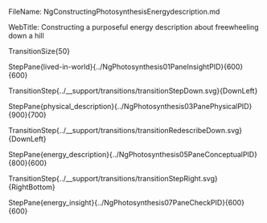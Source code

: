 FileName: NgConstructingPhotosynthesisEnergydescription.md

WebTitle: Constructing a purposeful energy description about freewheeling down a hill

TransitionSize{50}

StepPane{lived-in-world}{../NgPhotosynthesis01PaneInsightPID}{600}{600}

TransitionStep{../__support/transitions/transitionStepDown.svg}{DownLeft}

StepPane{physical_description}{../NgPhotosynthesis03PanePhysicalPID}{900}{700}

TransitionStep{../__support/transitions/transitionRedescribeDown.svg}{DownLeft}

StepPane{energy_description}{../NgPhotosynthesis05PaneConceptualPID}{800}{600}

TransitionStep{../__support/transitions/transitionStepRight.svg}{RightBottom}

StepPane{energy_insight}{../NgPhotosynthesis07PaneCheckPID}{600}{600}
